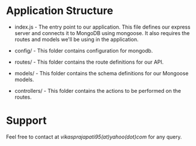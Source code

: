 
# Application Structure

- index.js - The entry point to our application. This file defines our express server and connects it to MongoDB using mongoose. It also requires the routes and models we'll be using in the application.

- config/ - This folder contains configuration for mongodb.
- routes/ - This folder contains the route definitions for our API.
- models/ - This folder contains the schema definitions for our Mongoose models.
- controllers/ - This folder contains the actions to be performed on the routes.


# Support
<p id="5">
Feel free to contact at <i>vikasprajapati95(at)yahoo(dot)com</i> for any query.
